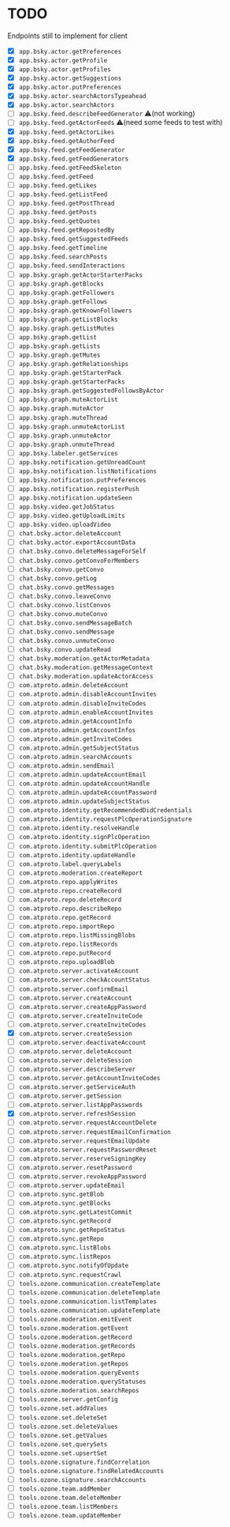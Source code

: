 # TODO

Endpoints still to implement for client

- [x] `app.bsky.actor.getPreferences`
- [x] `app.bsky.actor.getProfile`
- [x] `app.bsky.actor.getProfiles`
- [x] `app.bsky.actor.getSuggestions`
- [x] `app.bsky.actor.putPreferences`
- [x] `app.bsky.actor.searchActorsTypeahead`
- [x] `app.bsky.actor.searchActors`
- [ ] `app.bsky.feed.describeFeedGenerator` ⚠️(not working)
- [ ] `app.bsky.feed.getActorFeeds` ⚠️(need some feeds to test with)
- [x] `app.bsky.feed.getActorLikes`
- [x] `app.bsky.feed.getAuthorFeed`
- [x] `app.bsky.feed.getFeedGenerator`
- [x] `app.bsky.feed.getFeedGenerators`
- [ ] `app.bsky.feed.getFeedSkeleton`
- [ ] `app.bsky.feed.getFeed`
- [ ] `app.bsky.feed.getLikes`
- [ ] `app.bsky.feed.getListFeed`
- [ ] `app.bsky.feed.getPostThread`
- [ ] `app.bsky.feed.getPosts`
- [ ] `app.bsky.feed.getQuotes`
- [ ] `app.bsky.feed.getRepostedBy`
- [ ] `app.bsky.feed.getSuggestedFeeds`
- [ ] `app.bsky.feed.getTimeline`
- [ ] `app.bsky.feed.searchPosts`
- [ ] `app.bsky.feed.sendInteractions`
- [ ] `app.bsky.graph.getActorStarterPacks`
- [ ] `app.bsky.graph.getBlocks`
- [ ] `app.bsky.graph.getFollowers`
- [ ] `app.bsky.graph.getFollows`
- [ ] `app.bsky.graph.getKnownFollowers`
- [ ] `app.bsky.graph.getListBlocks`
- [ ] `app.bsky.graph.getListMutes`
- [ ] `app.bsky.graph.getList`
- [ ] `app.bsky.graph.getLists`
- [ ] `app.bsky.graph.getMutes`
- [ ] `app.bsky.graph.getRelationships`
- [ ] `app.bsky.graph.getStarterPack`
- [ ] `app.bsky.graph.getStarterPacks`
- [ ] `app.bsky.graph.getSuggestedFollowsByActor`
- [ ] `app.bsky.graph.muteActorList`
- [ ] `app.bsky.graph.muteActor`
- [ ] `app.bsky.graph.muteThread`
- [ ] `app.bsky.graph.unmuteActorList`
- [ ] `app.bsky.graph.unmuteActor`
- [ ] `app.bsky.graph.unmuteThread`
- [ ] `app.bsky.labeler.getServices`
- [ ] `app.bsky.notification.getUnreadCount`
- [ ] `app.bsky.notification.listNotifications`
- [ ] `app.bsky.notification.putPreferences`
- [ ] `app.bsky.notification.registerPush`
- [ ] `app.bsky.notification.updateSeen`
- [ ] `app.bsky.video.getJobStatus`
- [ ] `app.bsky.video.getUploadLimits`
- [ ] `app.bsky.video.uploadVideo`
- [ ] `chat.bsky.actor.deleteAccount`
- [ ] `chat.bsky.actor.exportAccountData`
- [ ] `chat.bsky.convo.deleteMessageForSelf`
- [ ] `chat.bsky.convo.getConvoForMembers`
- [ ] `chat.bsky.convo.getConvo`
- [ ] `chat.bsky.convo.getLog`
- [ ] `chat.bsky.convo.getMessages`
- [ ] `chat.bsky.convo.leaveConvo`
- [ ] `chat.bsky.convo.listConvos`
- [ ] `chat.bsky.convo.muteConvo`
- [ ] `chat.bsky.convo.sendMessageBatch`
- [ ] `chat.bsky.convo.sendMessage`
- [ ] `chat.bsky.convo.unmuteConvo`
- [ ] `chat.bsky.convo.updateRead`
- [ ] `chat.bsky.moderation.getActorMetadata`
- [ ] `chat.bsky.moderation.getMessageContext`
- [ ] `chat.bsky.moderation.updateActorAccess`
- [ ] `com.atproto.admin.deleteAccount`
- [ ] `com.atproto.admin.disableAccountInvites`
- [ ] `com.atproto.admin.disableInviteCodes`
- [ ] `com.atproto.admin.enableAccountInvites`
- [ ] `com.atproto.admin.getAccountInfo`
- [ ] `com.atproto.admin.getAccountInfos`
- [ ] `com.atproto.admin.getInviteCodes`
- [ ] `com.atproto.admin.getSubjectStatus`
- [ ] `com.atproto.admin.searchAccounts`
- [ ] `com.atproto.admin.sendEmail`
- [ ] `com.atproto.admin.updateAccountEmail`
- [ ] `com.atproto.admin.updateAccountHandle`
- [ ] `com.atproto.admin.updateAccountPassword`
- [ ] `com.atproto.admin.updateSubjectStatus`
- [ ] `com.atproto.identity.getRecommendedDidCredentials`
- [ ] `com.atproto.identity.requestPlcOperationSignature`
- [ ] `com.atproto.identity.resolveHandle`
- [ ] `com.atproto.identity.signPlcOperation`
- [ ] `com.atproto.identity.submitPlcOperation`
- [ ] `com.atproto.identity.updateHandle`
- [ ] `com.atproto.label.queryLabels`
- [ ] `com.atproto.moderation.createReport`
- [ ] `com.atproto.repo.applyWrites`
- [ ] `com.atproto.repo.createRecord`
- [ ] `com.atproto.repo.deleteRecord`
- [ ] `com.atproto.repo.describeRepo`
- [ ] `com.atproto.repo.getRecord`
- [ ] `com.atproto.repo.importRepo`
- [ ] `com.atproto.repo.listMissingBlobs`
- [ ] `com.atproto.repo.listRecords`
- [ ] `com.atproto.repo.putRecord`
- [ ] `com.atproto.repo.uploadBlob`
- [ ] `com.atproto.server.activateAccount`
- [ ] `com.atproto.server.checkAccountStatus`
- [ ] `com.atproto.server.confirmEmail`
- [ ] `com.atproto.server.createAccount`
- [ ] `com.atproto.server.createAppPassword`
- [ ] `com.atproto.server.createInviteCode`
- [ ] `com.atproto.server.createInviteCodes`
- [x] `com.atproto.server.createSession`
- [ ] `com.atproto.server.deactivateAccount`
- [ ] `com.atproto.server.deleteAccount`
- [ ] `com.atproto.server.deleteSession`
- [ ] `com.atproto.server.describeServer`
- [ ] `com.atproto.server.getAccountInviteCodes`
- [ ] `com.atproto.server.getServiceAuth`
- [ ] `com.atproto.server.getSession`
- [ ] `com.atproto.server.listAppPasswords`
- [x] `com.atproto.server.refreshSession`
- [ ] `com.atproto.server.requestAccountDelete`
- [ ] `com.atproto.server.requestEmailConfirmation`
- [ ] `com.atproto.server.requestEmailUpdate`
- [ ] `com.atproto.server.requestPasswordReset`
- [ ] `com.atproto.server.reserveSigningKey`
- [ ] `com.atproto.server.resetPassword`
- [ ] `com.atproto.server.revokeAppPassword`
- [ ] `com.atproto.server.updateEmail`
- [ ] `com.atproto.sync.getBlob`
- [ ] `com.atproto.sync.getBlocks`
- [ ] `com.atproto.sync.getLatestCommit`
- [ ] `com.atproto.sync.getRecord`
- [ ] `com.atproto.sync.getRepoStatus`
- [ ] `com.atproto.sync.getRepo`
- [ ] `com.atproto.sync.listBlobs`
- [ ] `com.atproto.sync.listRepos`
- [ ] `com.atproto.sync.notifyOfUpdate`
- [ ] `com.atproto.sync.requestCrawl`
- [ ] `tools.ozone.communication.createTemplate`
- [ ] `tools.ozone.communication.deleteTemplate`
- [ ] `tools.ozone.communication.listTemplates`
- [ ] `tools.ozone.communication.updateTemplate`
- [ ] `tools.ozone.moderation.emitEvent`
- [ ] `tools.ozone.moderation.getEvent`
- [ ] `tools.ozone.moderation.getRecord`
- [ ] `tools.ozone.moderation.getRecords`
- [ ] `tools.ozone.moderation.getRepo`
- [ ] `tools.ozone.moderation.getRepos`
- [ ] `tools.ozone.moderation.queryEvents`
- [ ] `tools.ozone.moderation.queryStatuses`
- [ ] `tools.ozone.moderation.searchRepos`
- [ ] `tools.ozone.server.getConfig`
- [ ] `tools.ozone.set.addValues`
- [ ] `tools.ozone.set.deleteSet`
- [ ] `tools.ozone.set.deleteValues`
- [ ] `tools.ozone.set.getValues`
- [ ] `tools.ozone.set.querySets`
- [ ] `tools.ozone.set.upsertSet`
- [ ] `tools.ozone.signature.findCorrelation`
- [ ] `tools.ozone.signature.findRelatedAccounts`
- [ ] `tools.ozone.signature.searchAccounts`
- [ ] `tools.ozone.team.addMember`
- [ ] `tools.ozone.team.deleteMember`
- [ ] `tools.ozone.team.listMembers`
- [ ] `tools.ozone.team.updateMember`
